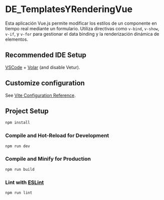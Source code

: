 # DE_TemplatesYRenderingVue

Esta aplicación Vue.js permite modificar los estilos de un componente en tiempo real mediante un formulario. Utiliza directivas como `v-bind`, `v-show`, `v-if`, y `v-for` para gestionar el data binding y la renderización dinámica de elementos.


## Recommended IDE Setup

[VSCode](https://code.visualstudio.com/) + [Volar](https://marketplace.visualstudio.com/items?itemName=Vue.volar) (and disable Vetur).

## Customize configuration

See [Vite Configuration Reference](https://vitejs.dev/config/).

## Project Setup

```sh
npm install
```

### Compile and Hot-Reload for Development

```sh
npm run dev
```

### Compile and Minify for Production

```sh
npm run build
```

### Lint with [ESLint](https://eslint.org/)

```sh
npm run lint
```
